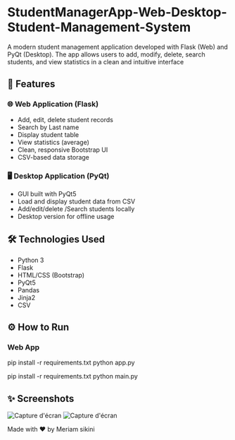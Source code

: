 # StudentManagerApp-Web-Desktop-Student-Management-System
A modern student management application developed with Flask (Web) and PyQt (Desktop). The app allows users to add, modify, delete, search students, and view statistics in a clean and intuitive interface
## 🚀 Features

### 🌐 Web Application (Flask)
- Add, edit, delete student records
- Search by Last name
- Display student table
- View statistics (average)
- Clean, responsive Bootstrap UI
- CSV-based data storage

### 🖥️ Desktop Application (PyQt)
- GUI built with PyQt5
- Load and display student data from CSV
- Add/edit/delete /Search students locally
- Desktop version for offline usage

## 🛠️ Technologies Used

- Python 3
- Flask
- HTML/CSS (Bootstrap)
- PyQt5
- Pandas
- Jinja2
- CSV

## ⚙️ How to Run

### Web App


pip install -r requirements.txt
python app.py


pip install -r requirements.txt
python main.py

## ✨ Screenshots
![Capture d'écran](https://github.com/Meriamsikini/StudentManagerApp-Web-Desktop-Student-Management-System/blob/main/Capture%20d'%C3%A9cran%202025-06-08%20202242.png?raw=true)
![Capture d'écran](https://github.com/Meriamsikini/StudentManagerApp-Web-Desktop-Student-Management-System/blob/main/Capture%20d'%C3%A9cran%202025-06-08%20202039.png?raw=true)



Made with ❤️ by Meriam sikini
